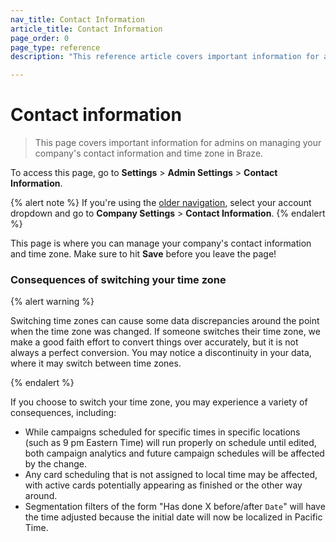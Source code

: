 ```yaml
---
nav_title: Contact Information
article_title: Contact Information
page_order: 0
page_type: reference
description: "This reference article covers important information for admins on managing your company's contact information and time zone in Braze."

---
```


# Contact information

<style>
.fa-crown {
  color: gold;
}
</style>

> This page covers important information for admins on managing your company's contact information and time zone in Braze.

To access this page, go to **Settings** > **Admin Settings** > **Contact Information**.

{% alert note %}
If you're using the [older navigation]({{site.baseurl}}/navigation), select your account dropdown and go to **Company Settings** > **Contact Information**.
{% endalert %}

This page is where you can manage your company's contact information and time zone. Make sure to hit **Save** before you leave the page!

### Consequences of switching your time zone

{% alert warning %}

Switching time zones can cause some data discrepancies around the point when the time zone was changed. If someone switches their time zone, we make a good faith effort to convert things over accurately, but it is not always a perfect conversion. You may notice a discontinuity in your data, where it may switch between time zones.

{% endalert %}

If you choose to switch your time zone, you may experience a variety of consequences, including:

- While campaigns scheduled for specific times in specific locations (such as 9 pm Eastern Time) will run properly on schedule until edited, both campaign analytics and future campaign schedules will be affected by the change.
- Any card scheduling that is not assigned to local time may be affected, with active cards potentially appearing as finished or the other way around.
- Segmentation filters of the form "Has done X before/after `Date`" will have the time adjusted because the initial date will now be localized in Pacific Time.